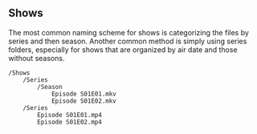 ## Shows

The most common naming scheme for shows is categorizing the files by series and then season. Another common method is simply using series folders, especially for shows that are organized by air date and those without seasons.

```
/Shows
    /Series
        /Season
            Episode S01E01.mkv
            Episode S01E02.mkv
    /Series
        Episode S01E01.mp4
        Episode S01E02.mp4
```